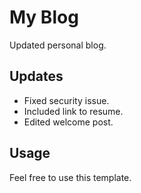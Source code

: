 # My Blog
Updated personal blog. 

## Updates
- Fixed security issue. 
- Included link to resume.
- Edited welcome post.

## Usage
Feel free to use this template.

